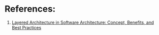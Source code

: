 
# References:

1. [Layered Architecture in Software Architecture: Concept, Benefits, and Best Practices](https://medium.com/thedevproject/layered-architecture-in-software-architecture-concept-benefits-and-best-practices-fd385dcfa324)